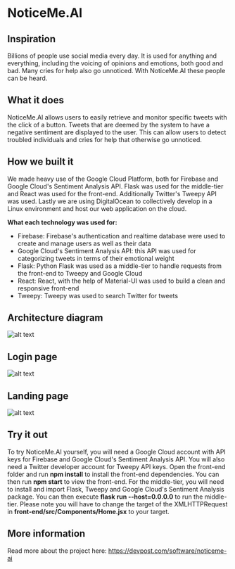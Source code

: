 # NoticeMe.AI
## Inspiration
Billions of people use social media every day. It is used for anything and everything, including the voicing of opinions and emotions, both good and bad. Many cries for help also go unnoticed. With NoticeMe.AI these people can be heard.
## What it does
NoticeMe.AI allows users to easily retrieve and monitor specific tweets with the click of a button. Tweets that are deemed by the system to have a negative sentiment are displayed to the user. This can allow users to detect troubled individuals and cries for help that otherwise go unnoticed.
## How we built it
We made heavy use of the Google Cloud Platform, both for Firebase and Google Cloud's Sentiment Analysis API. Flask was used for the middle-tier and React was used for the front-end. Additionally Twitter's Tweepy API was used. Lastly we are using DigitalOcean to collectively develop in a Linux environment and host our web application on the cloud.
<p><b>What each technology was used for:</b></p>
<ul>
<li>Firebase: Firebase's authentication and realtime database were used to create and manage users as well as their data</li>
<li>Google Cloud's Sentiment Analysis API: this API was used for categorizing tweets in terms of their emotional weight</li>
<li>Flask: Python Flask was used as a middle-tier to handle requests from the front-end to Tweepy and Google Cloud</li>
<li>React: React, with the help of Material-UI was used to build a clean and responsive front-end</li>
<li>Tweepy: Tweepy was used to search Twitter for tweets</li>
</ul>

## Architecture diagram
![alt text](https://challengepost-s3-challengepost.netdna-ssl.com/photos/production/software_photos/000/893/109/datas/gallery.jpg)
## Login page
![alt text](https://challengepost-s3-challengepost.netdna-ssl.com/photos/production/software_photos/000/893/138/datas/gallery.jpg)
## Landing page
![alt text](https://challengepost-s3-challengepost.netdna-ssl.com/photos/production/software_photos/000/893/136/datas/gallery.jpg)
## Try it out
To try NoticeMe.AI yourself, you will need a Google Cloud account with API keys for Firebase and Google Cloud's Sentiment Analysis API. You will also need a Twitter developer account for Tweepy API keys. Open the front-end folder and run <b>npm install</b> to install the front-end dependencies. You can then run <b>npm start</b> to view the front-end. For the middle-tier, you will need to install and import Flask, Tweepy and Google Cloud's Sentiment Analysis package. You can then execute <b>flask run --host=0.0.0.0</b> to run the middle-tier. Please note you will have to change the target of the XMLHTTPRequest in <b>front-end/src/Components/Home.jsx</b> to your target.
## More information
Read more about the project here: https://devpost.com/software/noticeme-ai
